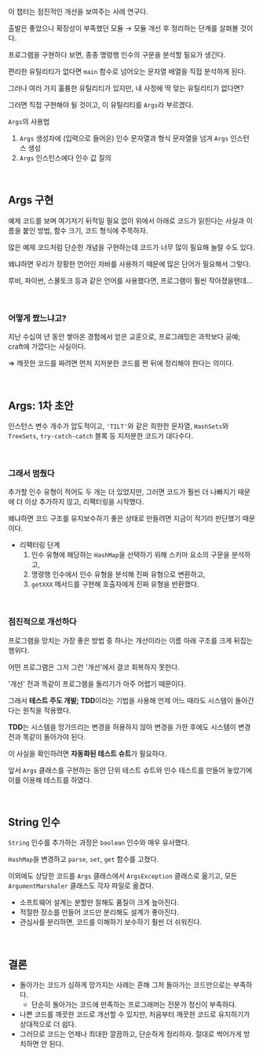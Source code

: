 이 챕터는 점진적인 개선을 보여주는 사례 연구다.

출발은 좋았으나 확장성이 부족했던 모듈 → 모듈 개선 후 정리하는 단계를 살펴볼 것이다.

프로그램을 구현하다 보면, 종종 명령행 인수의 구문을 분석할 필요가 생긴다.

편리한 유틸리티가 없다면 `main` 함수로 넘어오는 문자열 배열을 직접 분석하게 된다.

그러나 여러 가지 훌륭한 유틸리티가 있지만, 내 사정에 딱 맞는 유틸리티가 없다면?

그러면 직접 구현해야 될 것이고, 이 유틸리티를 `Args`라 부르겠다.

`Args`의 사용법

1. `Args` 생성자에 (입력으로 들어온) 인수 문자열과 형식 문자열을 넘겨 `Args` 인스턴스 생성
2. `Args` 인스턴스에다 인수 값 질의

<br>

## Args 구현

예제 코드를 보며 여기저기 뒤적일 필요 없이 위에서 아래로 코드가 읽힌다는 사실과 이름을 붙인 방법, 함수 크기, 코드 형식에 주목하자.

많은 예제 코드처럼 단순한 개념을 구현하는데 코드가 너무 많이 필요해 놀랄 수도 있다.

왜냐하면 우리가 장황한 언어인 자바를 사용하기 때문에 많은 단어가 필요해서 그렇다.

루비, 파이썬, 스몰토크 등과 같은 언어를 사용했다면, 프로그램이 훨씬 작아졌을탠데...

<br>

### 어떻게 짰느냐고?

지난 수십여 년 동안 쌓아온 경험에서 얻은 교훈으로, 프로그래밍은 과학보다 공예; craft에 가깝다는 사실이다.

⇒ 깨끗한 코드를 짜려면 먼저 지저분한 코드를 짠 뒤에 정리해야 한다는 의미다.

<br>

## Args: 1차 초안

인스턴스 변수 개수가 압도적이고, `'TILT'`와 같은 희한한 문자열, `HashSets`와 `TreeSets`, `try-catch-catch` 블록 등 지저분한 코드가 대다수다.

<br>

### 그래서 멈췄다

추가할 인수 유형이 적어도 두 개는 더 있었지만, 그러면 코드가 훨씬 더 나빠지기 때문에 더 이상 추가하지 않고, 리팩터링을 시작했다.

왜냐하면 코드 구조를 유지보수하기 좋은 상태로 만들려면 지금이 적기라 판단했기 때문이다.

-   리팩터링 단계
    1. 인수 유형에 해당하는 `HashMap`을 선택하기 위해 스키마 요소의 구문을 분석하고,
    2. 명령행 인수에서 인수 유형을 분석해 진짜 유형으로 변환하고,
    3. `getXXX` 메서드를 구현해 호출자에게 진짜 유형을 반환했다.

<br>

### 점진적으로 개선하다

프로그램을 망치는 가장 좋은 방법 중 하나는 개선이라는 이름 아래 구조를 크게 뒤집는 행위다.

어떤 프로그램은 그저 그런 '개선'에서 결코 회복하지 못한다.

'개선' 전과 똑같이 프로그램을 돌리기가 아주 어렵기 때문이다.

그래서 **테스트 주도 개발; TDD**이라는 기법을 사용해 언제 어느 때라도 시스템이 돌아간다는 원칙을 적용했다.

**TDD**는 시스템을 망가뜨리는 변경을 허용하지 않아 변경을 가한 후에도 시스템이 변경 전과 똑같이 돌아가야 된다.

이 사실을 확인하려면 **자동화된 테스트 슈트**가 필요하다.

앞서 `Args` 클래스를 구현하는 동안 단위 테스트 슈트와 인수 테스트를 만들어 놓았기에 이를 이용해 테스트를 하였다.

<br>

## String 인수

`String` 인수를 추가하는 과정은 `boolean` 인수와 매우 유사했다.

`HashMap`을 변경하고 `parse`, `set`, `get` 함수를 고쳤다.

이외에도 상당한 코드를 `Args` 클래스에서 `ArgsException` 클래스로 옮기고, 모든 `ArgumentMarshaler` 클래스도 각자 파일로 옮겼다.

-   소프트웨어 설계는 분할만 잘해도 품질이 크게 높아진다.
-   적절한 장소를 만들어 코드만 분리해도 설계가 좋아진다.
-   관심사를 분리하면, 코드를 이해하기 보수하기 훨씬 더 쉬워진다.

<br>

## 결론

-   돌아가는 코드가 심하게 망가지는 사례는 흔해 그저 돌아가는 코드만으로는 부족하다.
    -   단순히 돌아가는 코드에 만족하는 프로그래머는 전문가 정신이 부족하다.
-   나쁜 코드를 깨끗한 코드로 개선할 수 있지만, 처음부터 깨끗한 코드로 유지하기가 상대적으로 더 쉽다.
-   그러므로 코드는 언제나 최대한 깔끔하고, 단순하게 정리하자. 절대로 썩어가게 방치하면 안 된다.
